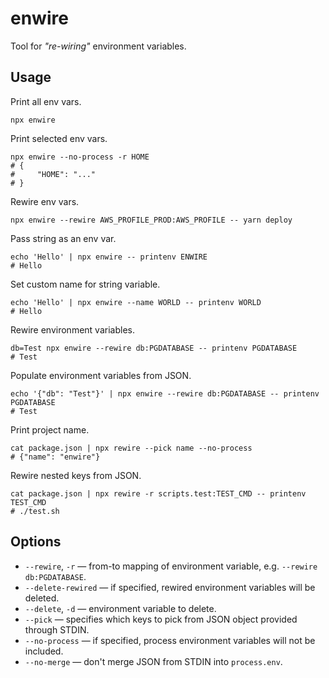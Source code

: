 # enwire

Tool for *"re-wiring"* environment variables.


## Usage

Print all env vars.

```shell
npx enwire
```

Print selected env vars.

```shell
npx enwire --no-process -r HOME
# {
#     "HOME": "..."
# }
```

Rewire env vars.

```shell
npx enwire --rewire AWS_PROFILE_PROD:AWS_PROFILE -- yarn deploy
```

Pass string as an env var.

```shell
echo 'Hello' | npx enwire -- printenv ENWIRE
# Hello
```

Set custom name for string variable.

```shell
echo 'Hello' | npx enwire --name WORLD -- printenv WORLD
# Hello
```

Rewire environment variables.

```shell
db=Test npx enwire --rewire db:PGDATABASE -- printenv PGDATABASE
# Test
```

Populate environment variables from JSON.

```shell
echo '{"db": "Test"}' | npx enwire --rewire db:PGDATABASE -- printenv PGDATABASE
# Test
```

Print project name.

```shell
cat package.json | npx rewire --pick name --no-process
# {"name": "enwire"}
```

Rewire nested keys from JSON.

```shell
cat package.json | npx rewire -r scripts.test:TEST_CMD -- printenv TEST_CMD
# ./test.sh
```


## Options

- `--rewire`, `-r` &mdash; from-to mapping of environment variable, e.g. `--rewire db:PGDATABASE`.
- `--delete-rewired` &mdash; if specified, rewired environment variables will be deleted.
- `--delete`, `-d` &mdash; environment variable to delete.
- `--pick` &mdash; specifies which keys to pick from JSON object provided through STDIN.
- `--no-process` &mdash; if specified, process environment variables will not be included.
- `--no-merge` &mdash; don't merge JSON from STDIN into `process.env`.
